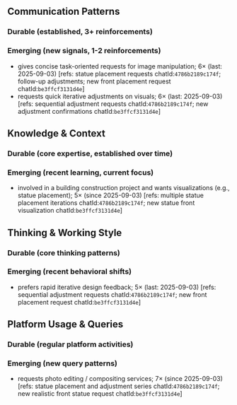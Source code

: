 ## Communication Patterns
### Durable (established, 3+ reinforcements)

### Emerging (new signals, 1-2 reinforcements)
- gives concise task-oriented requests for image manipulation; 6× (last: 2025-09-03) [refs: statue placement requests chatId:`4786b2189c174f`; follow-up adjustments; new front placement request chatId:`be3ffcf3131d4e`]
- requests quick iterative adjustments on visuals; 6× (last: 2025-09-03) [refs: sequential adjustment requests chatId:`4786b2189c174f`; new adjustment confirmations chatId:`be3ffcf3131d4e`]

## Knowledge & Context
### Durable (core expertise, established over time)

### Emerging (recent learning, current focus)
- involved in a building construction project and wants visualizations (e.g., statue placement); 5× (since 2025-09-03) [refs: multiple statue placement iterations chatId:`4786b2189c174f`; new statue front visualization chatId:`be3ffcf3131d4e`]

## Thinking & Working Style
### Durable (core thinking patterns)

### Emerging (recent behavioral shifts)
- prefers rapid iterative design feedback; 5× (last: 2025-09-03) [refs: sequential adjustment requests chatId:`4786b2189c174f`; new front placement request chatId:`be3ffcf3131d4e`]

## Platform Usage & Queries
### Durable (regular platform activities)

### Emerging (new query patterns)
- requests photo editing / compositing services; 7× (since 2025-09-03) [refs: statue placement and adjustment series chatId:`4786b2189c174f`; new realistic front statue request chatId:`be3ffcf3131d4e`]